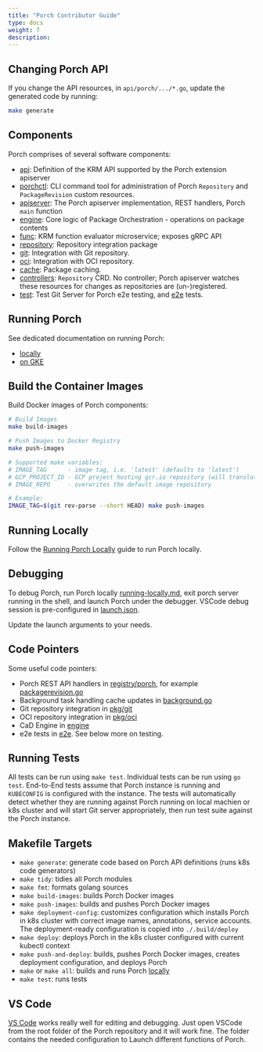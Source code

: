 ```yaml
---
title: "Porch Contributor Guide"
type: docs
weight: 7
description:
---
```


## Changing Porch API

If you change the API resources, in `api/porch/.../*.go`, update the generated code by running:

```sh
make generate
```

## Components

Porch comprises of several software components:

* [api](https://github.com/nephio-project/porch/tree/main/api): Definition of the KRM API supported by the Porch
  extension apiserver
* [porchctl](https://github.com/nephio-project/porch/tree/main/cmd/porchctl): CLI command tool for administration of
  Porch `Repository` and `PackageRevision` custom resources.
* [apiserver](https://github.com/nephio-project/porch/tree/main/pkg/apiserver): The Porch apiserver implementation, REST
  handlers, Porch `main` function
* [engine](https://github.com/nephio-project/porch/tree/main/pkg/engine): Core logic of Package Orchestration -
  operations on package contents
* [func](https://github.com/nephio-project/porch/tree/main/func): KRM function evaluator microservice; exposes gRPC API
* [repository](https://github.com/nephio-project/porch/blob/main/pkg/repository): Repository integration package
* [git](https://github.com/nephio-project/porch/tree/main/pkg/git): Integration with Git repository.
* [oci](https://github.com/nephio-project/porch/tree/main/pkg/oci): Integration with OCI repository.
* [cache](https://github.com/nephio-project/porch/tree/main/pkg/cache): Package caching.
* [controllers](https://github.com/nephio-project/porch/tree/main/controllers): `Repository` CRD. No controller;
  Porch apiserver watches these resources for changes as repositories are (un-)registered.
* [test](https://github.com/nephio-project/porch/tree/main/test): Test Git Server for Porch e2e testing, and
  [e2e](https://github.com/nephio-project/porch/tree/main/test/e2e) tests.

## Running Porch

See dedicated documentation on running Porch:

* [locally](../running-porch/running-locally.md)
* [on GKE](../running-porch/running-on-GKE.md)

## Build the Container Images

Build Docker images of Porch components:

```sh
# Build Images
make build-images

# Push Images to Docker Registry
make push-images

# Supported make variables:
# IMAGE_TAG      - image tag, i.e. 'latest' (defaults to 'latest')
# GCP_PROJECT_ID - GCP project hosting gcr.io repository (will translate to gcr.io/${GCP_PROJECT_ID})
# IMAGE_REPO     - overwrites the default image repository

# Example:
IMAGE_TAG=$(git rev-parse --short HEAD) make push-images
```

## Running Locally

Follow the [Running Porch Locally](../running-porch/running-locally.md) guide to run Porch locally.

## Debugging

To debug Porch, run Porch locally [running-locally.md](../running-porch/running-locally.md), exit porch server running
in the shell, and launch Porch under the debugger. VSCode debug session is pre-configured in
[launch.json](https://github.com/nephio-project/porch/blob/main/.vscode/launch.json).

Update the launch arguments to your needs.

## Code Pointers

Some useful code pointers:

* Porch REST API handlers in [registry/porch](https://github.com/nephio-project/porch/tree/main/pkg/registry/porch),
  for example [packagerevision.go](https://github.com/nephio-project/porch/tree/main/pkg/registry/porch/packagerevision.go)
* Background task handling cache updates in [background.go](https://github.com/nephio-project/porch/tree/main/pkg/registry/porch/background.go)
* Git repository integration in [pkg/git](https://github.com/nephio-project/porch/tree/main/pkg/git)
* OCI repository integration in [pkg/oci](https://github.com/nephio-project/porch/tree/main/pkg/oci)
* CaD Engine in [engine](https://github.com/nephio-project/porch/tree/main/pkg/engine)
* e2e tests in [e2e](https://github.com/nephio-project/porch/tree/main/test/e2e). See below more on testing.

## Running Tests

All tests can be run using `make test`. Individual tests can be run using `go test`.
End-to-End tests assume that Porch instance is running and `KUBECONFIG` is configured
with the instance. The tests will automatically detect whether they are running against
Porch running on local machien or k8s cluster and will start Git server appropriately,
then run test suite against the Porch instance.

## Makefile Targets

* `make generate`: generate code based on Porch API definitions (runs k8s code generators)
* `make tidy`: tidies all Porch modules
* `make fmt`: formats golang sources
* `make build-images`: builds Porch Docker images
* `make push-images`: builds and pushes Porch Docker images
* `make deployment-config`: customizes configuration which installs Porch
   in k8s cluster with correct image names, annotations, service accounts.
   The deployment-ready configuration is copied into `./.build/deploy`
* `make deploy`: deploys Porch in the k8s cluster configured with current kubectl context
* `make push-and-deploy`: builds, pushes Porch Docker images, creates deployment configuration, and deploys Porch
* `make` or `make all`: builds and runs Porch [locally](../running-porch/running-locally.md)
* `make test`: runs tests

## VS Code

[VS Code](https://code.visualstudio.com/) works really well for editing and debugging.
Just open VSCode from the root folder of the Porch repository and it will work fine. The folder contains the needed
configuration to Launch different functions of Porch.